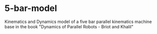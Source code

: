 # 5-bar-model
Kinematics and Dynamics model of a five bar parallel kinematics machine base in the book "Dynamics of Parallel Robots - Briot and Khalil" 
